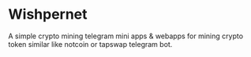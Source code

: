# Wishpernet
A simple crypto mining telegram mini apps &amp; webapps for mining crypto token similar like notcoin or tapswap telegram bot.
